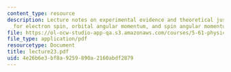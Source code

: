 ```yaml
---
content_type: resource
description: Lecture notes on experimental evidence and theoretical justification
  for electron spin, orbital angular momentum, and spin angular momentum.
file: https://ol-ocw-studio-app-qa.s3.amazonaws.com/courses/5-61-physical-chemistry-fall-2007/4e26b6e3bf8a9259890a2160abdf2879_lecture23.pdf
file_type: application/pdf
resourcetype: Document
title: lecture23.pdf
uid: 4e26b6e3-bf8a-9259-890a-2160abdf2879
---
```

